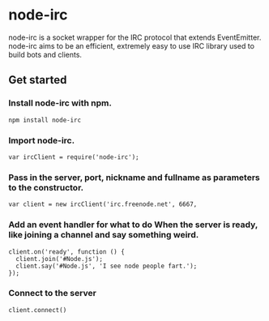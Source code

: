 node-irc
=============

node-irc is a socket wrapper for the IRC protocol that extends EventEmitter. node-irc aims to be an efficient, extremely easy to use IRC library used to build bots and clients.

Get started
-------------

### Install node-irc with npm.

```
npm install node-irc
```

### Import node-irc.


```
var ircClient = require('node-irc');
```

### Pass in the server, port, nickname and fullname as parameters to the constructor.

```
var client = new ircClient('irc.freenode.net', 6667,
```

### Add an event handler for what to do When the server is ready, like joining a channel and say something weird.

```
client.on('ready', function () {
  client.join('#Node.js');
  client.say('#Node.js', 'I see node people fart.');
});
```

### Connect to the server

```
client.connect()
```
